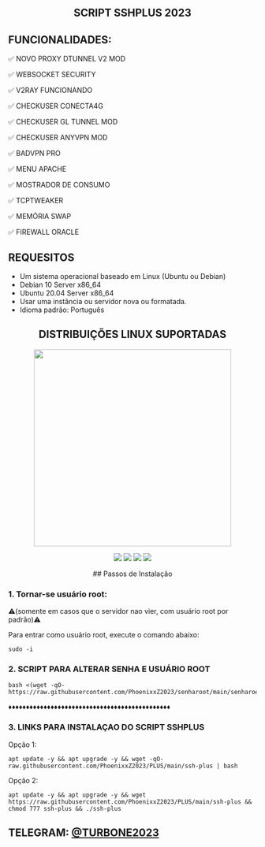 <h2 align="center">SCRIPT SSHPLUS 2023</h2>

## FUNCIONALIDADES:

✅ NOVO PROXY DTUNNEL V2 MOD

✅ WEBSOCKET SECURITY

✅ V2RAY FUNCIONANDO

✅ CHECKUSER CONECTA4G

✅ CHECKUSER GL TUNNEL MOD

✅ CHECKUSER ANYVPN MOD

✅ BADVPN PRO

✅ MENU APACHE

✅ MOSTRADOR DE CONSUMO

✅ TCPTWEAKER

✅ MEMÓRIA SWAP

✅ FIREWALL ORACLE

<h2 align="left">REQUESITOS</h2>

- Um sistema operacional baseado em Linux (Ubuntu ou Debian)
- Debian 10 Server x86_64
- Ubuntu 20.04 Server x86_64
- Usar uma instância ou servidor nova ou formatada.
- Idioma padrão: Português


<h2 align="center"> DISTRIBUIÇÕES LINUX SUPORTADAS</h2>
<p align="center"><img src="https://d33wubrfki0l68.cloudfront.net/5911c43be3b1da526ed609e9c55783d9d0f6b066/9858b/assets/img/debian-ubuntu-hover.png"width="400"></p>
<p align="center"><img src="https://img.shields.io/static/v1?style=for-the-badge&logo=debian&label=Debian%209&message=Stretch&color=purple"> <img src="https://img.shields.io/static/v1?style=for-the-badge&logo=debian&label=Debian%2010&message=Buster&color=purple">  <img src="https://img.shields.io/static/v1?style=for-the-badge&logo=ubuntu&label=Ubuntu%2018&message=Lts&color=red"> <img src="https://img.shields.io/static/v1?style=for-the-badge&logo=ubuntu&label=Ubuntu%2020&message=Lts&color=red">
</p>

<p align="center">
## Passos de Instalação

### 1. Tornar-se usuário root:

⚠️(somente em casos que o servidor nao vier, com usuário root por padrão)⚠️

Para entrar como usuário root, execute o comando abaixo:

````
sudo -i
````

### 2. SCRIPT PARA ALTERAR SENHA E USUÁRIO ROOT

````
bash <(wget -qO- https://raw.githubusercontent.com/PhoenixxZ2023/senharoot/main/senharoot.sh)
````

♦️♦️♦️♦️♦️♦️♦️♦️♦️♦️♦️♦️♦️♦️♦️♦️♦️♦️♦️♦️♦️♦️♦️♦️♦️♦️♦️♦️♦️♦️♦️♦️♦️♦️♦️♦️♦️♦️♦️♦️♦️♦️♦️♦️♦️♦️

### 3. LINKS PARA INSTALAÇAO DO SCRIPT SSHPLUS

Opção 1:

````
apt update -y && apt upgrade -y && wget -qO- raw.githubusercontent.com/PhoenixxZ2023/PLUS/main/ssh-plus | bash
````

Opção 2:

````
apt update -y && apt upgrade -y && wget https://raw.githubusercontent.com/PhoenixxZ2023/PLUS/main/ssh-plus && chmod 777 ssh-plus && ./ssh-plus
````

## TELEGRAM: [@TURBONE2023](https://t.me/TURBONE2023)

